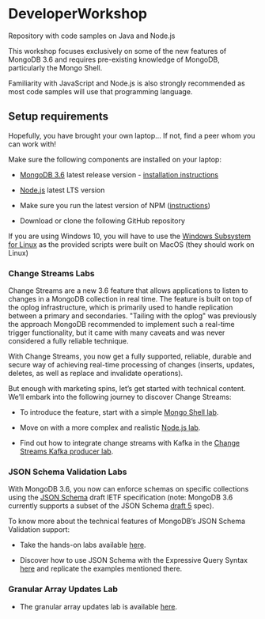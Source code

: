 # DeveloperWorkshop
Repository with code samples on Java and Node.js 


This workshop focuses exclusively on some of the new features of MongoDB 3.6 and requires pre-existing knowledge of MongoDB, particularly the Mongo Shell. 

Familiarity with JavaScript and Node.js is also strongly recommended as most code samples will use that programming language.

## Setup requirements

Hopefully, you have brought your own laptop… If not, find a peer whom you can work with!

Make sure the following components are installed on your laptop:

* [MongoDB 3.6](https://www.mongodb.com/download-center#production) latest release version - [installation instructions](https://docs.mongodb.com/manual/installation/)

* [Node.js](https://nodejs.org/en/) latest LTS version

* Make sure you run the latest version of NPM ([instructions](https://docs.npmjs.com/getting-started/installing-node))

* Download or clone the following GitHub repository

If you are using Windows 10, you will have to use the [Windows Subsystem for Linux](https://docs.microsoft.com/en-us/windows/wsl/install-win10) as the provided scripts were built on MacOS (they should work on Linux)

### Change Streams Labs

Change Streams are a new 3.6 feature that allows applications to listen to changes in a MongoDB collection in real time. The feature is built on top of the oplog infrastructure, which is primarily used to handle replication between a primary and secondaries. "Tailing with the oplog" was previously the approach MongoDB recommended to implement such a real-time trigger functionality, but it came with many caveats and was never considered a fully reliable technique.

With Change Streams, you now get a fully supported, reliable, durable and secure way of achieving real-time processing of changes (inserts, updates, deletes, as well as replace and invalidate operations). 

But enough with marketing spins, let’s get started with technical content. We’ll embark into the following journey to discover Change Streams:

* To introduce the feature, start with a simple [Mongo Shell lab](https://github.com/rlondner/mongodb-3.6-workshop/tree/master/labs/change-streams/shell).

* Move on with a more complex and realistic [Node.js lab](https://github.com/rlondner/mongodb-3.6-workshop/tree/master/labs/change-streams/node).

* Find out how to integrate change streams with Kafka in the [Change Streams Kafka producer lab](https://github.com/rlondner/mongodb-3.6-workshop/tree/master/labs/kafka).

### JSON Schema Validation Labs

With MongoDB 3.6, you now can enforce schemas on specific collections using the [JSON Schema](http://json-schema.org/) draft IETF specification (note: MongoDB 3.6 currently supports a subset of the JSON Schema [draft 5](https://tools.ietf.org/html/draft-wright-json-schema-validation-00) spec).

To know more about the technical features of MongoDB’s JSON Schema Validation support:

* Take the hands-on labs available [here](https://github.com/rlondner/mongodb-3.6-workshop/tree/master/labs/json-schema-validation).

* Discover how to use JSON Schema with the Expressive Query Syntax [here](https://www.mongodb.com/blog/post/mongodb-36-json-schema-validation-expressive-query-syntax) and replicate the examples mentioned there.

### Granular Array Updates Lab

* The granular array updates lab is available [here](https://github.com/rlondner/mongodb-3.6-workshop/tree/master/labs/array-updates).
